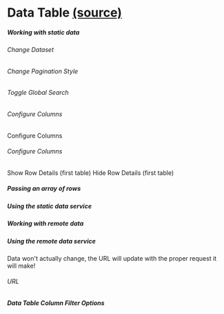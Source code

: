 Data Table [(source)](https://github.com/bullhorn/novo-elements/blob/master/projects/novo-elements/src/elements/data-table)
====================================================================================================

##### Working with static data

###### Change Dataset

###### Change Pagination Style

###### Toggle Global Search

###### Configure Columns

Configure Columns

###### Configure Columns

Show Row Details (first table) Hide Row Details (first table)  
  

##### Passing an array of rows

<code-example example="data-table-rows"></code-example>

##### Using the static data service

<code-example example="data-table-service"></code-example>

##### Working with remote data

##### Using the remote data service

Data won't actually change, the URL will update with the proper request it will make!

###### URL

<code-example example="data-table-remote"></code-example>

##### Data Table Column Filter Options

<code-example example="data-table-filters"></code-example>